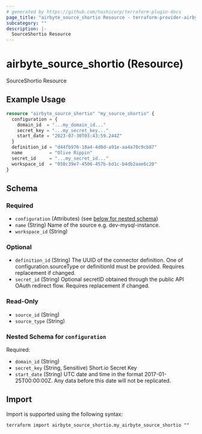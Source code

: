 ```yaml
---
# generated by https://github.com/hashicorp/terraform-plugin-docs
page_title: "airbyte_source_shortio Resource - terraform-provider-airbyte"
subcategory: ""
description: |-
  SourceShortio Resource
---
```


# airbyte_source_shortio (Resource)

SourceShortio Resource

## Example Usage

```terraform
resource "airbyte_source_shortio" "my_source_shortio" {
  configuration = {
    domain_id  = "...my_domain_id..."
    secret_key = "...my_secret_key..."
    start_date = "2023-07-30T03:43:59.244Z"
  }
  definition_id = "d44fb976-10a4-4d0d-a91e-aa4a70c9cb87"
  name          = "Olive Rippin"
  secret_id     = "...my_secret_id..."
  workspace_id  = "050c39e7-4506-457b-bd1c-b4db2aae6c20"
}
```

<!-- schema generated by tfplugindocs -->
## Schema

### Required

- `configuration` (Attributes) (see [below for nested schema](#nestedatt--configuration))
- `name` (String) Name of the source e.g. dev-mysql-instance.
- `workspace_id` (String)

### Optional

- `definition_id` (String) The UUID of the connector definition. One of configuration.sourceType or definitionId must be provided. Requires replacement if changed.
- `secret_id` (String) Optional secretID obtained through the public API OAuth redirect flow. Requires replacement if changed.

### Read-Only

- `source_id` (String)
- `source_type` (String)

<a id="nestedatt--configuration"></a>
### Nested Schema for `configuration`

Required:

- `domain_id` (String)
- `secret_key` (String, Sensitive) Short.io Secret Key
- `start_date` (String) UTC date and time in the format 2017-01-25T00:00:00Z. Any data before this date will not be replicated.

## Import

Import is supported using the following syntax:

```shell
terraform import airbyte_source_shortio.my_airbyte_source_shortio ""
```

